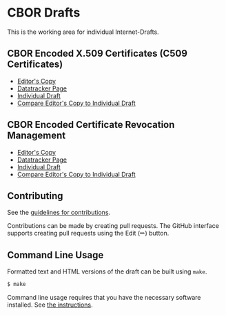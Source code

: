 # CBOR Drafts

This is the working area for individual Internet-Drafts.

## CBOR Encoded X.509 Certificates (C509 Certificates)

* [Editor's Copy](https://cose-wg.github.io/CBOR-certificates/#go.draft-ietf-cose-cbor-encoded-cert.html)
* [Datatracker Page](https://datatracker.ietf.org/doc/draft-ietf-cose-cbor-encoded-cert)
* [Individual Draft](https://datatracker.ietf.org/doc/html/draft-ietf-cose-cbor-encoded-cert)
* [Compare Editor's Copy to Individual Draft](https://cose-wg.github.io/CBOR-certificates/#go.draft-ietf-cose-cbor-encoded-cert.diff)

## CBOR Encoded Certificate Revocation Management

* [Editor's Copy](https://cose-wg.github.io/CBOR-certificates/#go.draft-cose-cbor-revocation-management.html)
* [Datatracker Page](https://datatracker.ietf.org/doc/draft-cose-cbor-revocation-management)
* [Individual Draft](https://datatracker.ietf.org/doc/html/draft-cose-cbor-revocation-management)
* [Compare Editor's Copy to Individual Draft](https://cose-wg.github.io/CBOR-certificates/#go.draft-cose-cbor-revocation-management.diff)

## Contributing

See the
[guidelines for contributions](https://github.com/cose-wg/CBOR-certificates/blob/master/CONTRIBUTING.md).

Contributions can be made by creating pull requests.
The GitHub interface supports creating pull requests using the Edit (✏) button.


## Command Line Usage

Formatted text and HTML versions of the draft can be built using `make`.

```sh
$ make
```

Command line usage requires that you have the necessary software installed.  See
[the instructions](https://github.com/martinthomson/i-d-template/blob/main/doc/SETUP.md).

